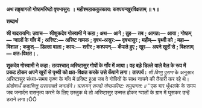 **अथ तह्र्यागतो गोष्ठमरिष्टो वृषभासुर: ।** **महीश्महाककुत्काय: कश्पयन्खुरविक्षताम् ॥ १॥** 

**शब्दार्थ** 

**श्री बादरायणि: उवाच—** **श्रीशुकदेव गोस्वामी ने कहा** **; अथ—** **आगे** **; तॢह—** **तब** **; आगत:—** **आया** **; गोष्ठम्—** **ग्वालों के गाँव में** **;** **अरिष्ट:—** **अरिष्ट नामक** **; वृषभ-असुर:—** **वृषभासुर** **; महीम्—** **पृथ्वी को** **; महा—** **विशाल** **; ककुत्—** **डिल्ला वाला** **; काय:—** **शरीर** **; कश्पयन्—** **कँपाते हुए** **; खुर—** **अपने खुरों से** **; विक्षताम्—** **क्षत-विक्षत।** **.** 

**शुकदेव गोस्वामी ने कहा : तत्पश्चात् अरिष्टासुर गोपों के गाँव में आया। वह बड़े डिल्ले** **वाले बैल के रूप में प्रकट होकर अपने खुरों से पृथ्वी को क्षत-विक्षत करके उसे कँपाने लगा।** **तात्पर्य :** *श्री विष्णु पुराण* के अनुसार अरिष्टासुर संध्या-समय कृष्ण के गाँव में प्रविष्ट हुआ जब वे गोपियों के साथ नाचने की तैयारी कर रहे थे। *प्रोदोषार्धे कदाचित्तु रासासक्ते जनार्दने।* *त्रासयन् समदो गोष्ठमरिष्ट: समुपागत:॥* ''एक बार धुँधलके के समय जब जनार्दन रासनृत्य करने के लिए उस्तुक थे तो अरिष्टासुर उन्मत्त होकर ग्वालों के ग्राम में घुसकर उन्हें डराने लगा।ÓÓ  